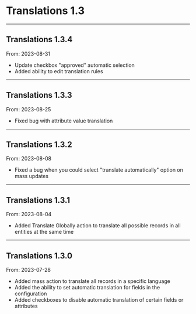 # Translations 1.3


---

## Translations 1.3.4
From: 2023-08-31

* Update checkbox "approved" automatic selection
* Added ability to edit translation rules

---

## Translations 1.3.3
From: 2023-08-25

* Fixed bug with attribute value translation

---

## Translations 1.3.2
From: 2023-08-08

* Fixed a bug when you could select "translate automatically" option on mass updates

---

## Translations 1.3.1
From: 2023-08-04

* Added Translate Globally action to translate all possible records in all entities at the same time

---

## Translations 1.3.0
From: 2023-07-28

* Added mass action to translate all records in a specific language
* Added the ability to set automatic translation for fields in the configuration
* Added checkboxes to disable automatic translation of certain fields or attributes